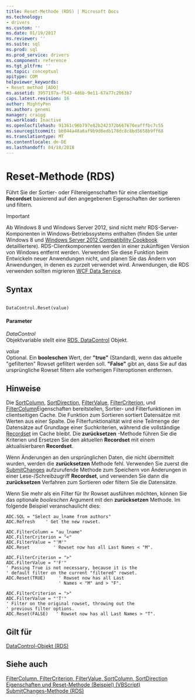 ```yaml
---
title: Reset-Methode (RDS) | Microsoft Docs
ms.technology:
- drivers
ms.custom: ''
ms.date: 01/19/2017
ms.reviewer: ''
ms.suite: sql
ms.prod: sql
ms.prod_service: drivers
ms.component: reference
ms.tgt_pltfrm: ''
ms.topic: conceptual
apitype: COM
helpviewer_keywords:
- Reset method [ADO]
ms.assetid: 3957197a-f543-4d6b-9e11-67a77c2063b7
caps.latest.revision: 16
author: MightyPen
ms.author: genemi
manager: craigg
ms.workload: Inactive
ms.openlocfilehash: 91361c96b797e82b242372b667676eafffbc7c55
ms.sourcegitcommit: bb044a48a6af9b9d8edb178dc8c8bd5658b9ff68
ms.translationtype: MT
ms.contentlocale: de-DE
ms.lasthandoff: 04/18/2018
---
```

# <a name="reset-method-rds"></a>Reset-Methode (RDS)
Führt Sie der Sortier- oder Filtereigenschaften für eine clientseitige **Recordset** basierend auf den angegebenen Eigenschaften der sortieren und filtern.  
  
> [!IMPORTANT]
>  Ab Windows 8 und Windows Server 2012, sind nicht mehr RDS-Server-Komponenten in Windows-Betriebssystems enthalten (finden Sie unter Windows 8 und [Windows Server 2012 Compatibility Cookbook](https://www.microsoft.com/en-us/download/details.aspx?id=27416) detailliertere). RDS-Clientkomponenten werden in einer zukünftigen Version von Windows entfernt werden. Verwenden Sie diese Funktion beim Entwickeln neuer Anwendungen nicht, und planen Sie das Ändern von Anwendungen, in denen es zurzeit verwendet wird. Anwendungen, die RDS verwenden sollten migrieren [WCF Data Service](http://go.microsoft.com/fwlink/?LinkId=199565).  
  
## <a name="syntax"></a>Syntax  
  
```  
  
DataControl.Reset(value)  
```  
  
#### <a name="parameters"></a>Parameter  
 *DataControl*  
 Objektvariable stellt eine [RDS. DataControl](../../../ado/reference/rds-api/datacontrol-object-rds.md) Objekt.  
  
 *value*  
 Optional. Ein **booleschen** Wert, der **"true"** (Standard), wenn das aktuelle "gefilterten" Rowset gefiltert werden soll. **"False"** gibt an, dass Sie auf das ursprüngliche Rowset filtern alle vorherigen Filteroptionen entfernen.  
  
## <a name="remarks"></a>Hinweise  
 Die [SortColumn](../../../ado/reference/rds-api/sortcolumn-property-rds.md), [SortDirection](../../../ado/reference/rds-api/sortdirection-property-rds.md), [FilterValue](../../../ado/reference/rds-api/filtervalue-property-rds.md), [FilterCriterion](../../../ado/reference/rds-api/filtercriterion-property-rds.md), und [FilterColumn](../../../ado/reference/rds-api/filtercolumn-property-rds.md)Eigenschaften bereitstellen, Sortier- und Filterfunktionen im clientseitigen Cache. Die Funktion zum Sortieren sortiert Datensätze mit Werten aus einer Spalte. Die Filterfunktionalität wird eine Teilmenge der Datensätze auf Grundlage einer Suchkriterien, während die vollständige [Recordset](../../../ado/reference/ado-api/recordset-object-ado.md) im Cache bleibt. Die **zurücksetzen** -Methode führen Sie die Kriterien und Ersetzen Sie den aktuellen **Recordset** mit einem aktualisierbaren **Recordset**.  
  
 Wenn Änderungen an den ursprünglichen Daten, die nicht übermittelt wurden, werden die **zurücksetzen** Methode fehl. Verwenden Sie zuerst die [SubmitChanges](../../../ado/reference/rds-api/submitchanges-method-rds.md) aufzurufende Methode zum Speichern von Änderungen in einer Lese-/Schreibzugriff **Recordset**, und verwenden Sie dann die **zurücksetzen** Verfahren zum Sortieren oder filtern Sie die Datensätze.  
  
 Wenn Sie mehr als ein Filter für Ihr Rowset ausführen möchten, können Sie das optionale *booleschen* Argument mit den **zurücksetzen** Methode. Im folgende Beispiel veranschaulicht dies:  
  
```  
ADC.SQL = "Select au_lname from authors"  
ADC.Refresh    ' Get the new rowset.  
  
ADC.FilterColumn = "au_lname"  
ADC.FilterCriterion = "<"  
ADC.FilterValue = "'M'"  
ADC.Reset         ' Rowset now has all Last Names < "M".  
  
ADC.FilterCriterion = ">"  
ADC.FilterValue = "'F'"  
' Passing True is not necessary, because it is the   
' default filter on the current "filtered" rowset.  
ADC.Reset(TRUE)     ' Rowset now has all Last   
                    ' Names < "M" and > "F".  
  
ADC.FilterCriterion = ">"  
ADC.FilterValue = "'T'"  
' Filter on the original rowset, throwing out the  
' previous filter options.  
ADC.Reset(FALSE)   ' Rowset now has all Last Names > "T".  
```  
  
## <a name="applies-to"></a>Gilt für  
 [DataControl-Objekt (RDS)](../../../ado/reference/rds-api/datacontrol-object-rds.md)  
  
## <a name="see-also"></a>Siehe auch  
 [FilterColumn, FilterCriterion, FilterValue, SortColumn, SortDirection Eigenschaften und Reset-Methode (Beispiel) (VBScript)](../../../ado/reference/rds-api/filter-column-criterion-value-sortcolumn-sortdirection-example-vbscript.md)   
 [SubmitChanges-Methode (RDS)](../../../ado/reference/rds-api/submitchanges-method-rds.md)



